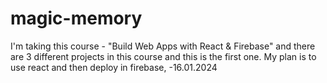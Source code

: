 # magic-memory
I'm taking this course - "Build Web Apps with React &amp; Firebase" and there are 3 different projects in this course and this is the first one. My plan is to use react and then deploy in firebase, -16.01.2024
